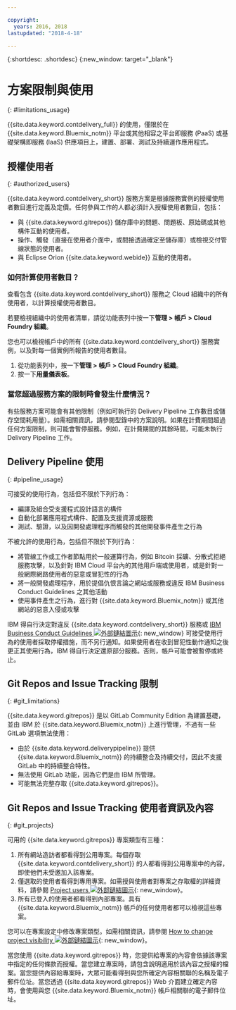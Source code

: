 ```yaml
---

copyright:
  years: 2016, 2018
lastupdated: "2018-4-18"

---
```


{:shortdesc: .shortdesc}
{:new_window: target="_blank"}

# 方案限制與使用
{: #limitations_usage}

{{site.data.keyword.contdelivery_full}} 的使用，僅限於在 {{site.data.keyword.Bluemix_notm}} 平台或其他相容之平台即服務 (PaaS) 或基礎架構即服務 (IaaS) 供應項目上，建置、部署、測試及持續運作應用程式。

## 授權使用者
{: #authorized_users}

{{site.data.keyword.contdelivery_short}} 服務方案是根據服務實例的授權使用者數目進行定義及定價。任何參與工作的人都必須計入授權使用者數目，包括：

 * 與 {{site.data.keyword.gitrepos}} 儲存庫中的問題、問題板、原始碼或其他構件互動的使用者。
 * 操作、觸發（直接在使用者介面中，或間接透過確定至儲存庫）或檢視交付管線狀態的使用者。
 * 與 Eclipse Orion {{site.data.keyword.webide}} 互動的使用者。
 
### 如何計算使用者數目？

查看包含 {{site.data.keyword.contdelivery_short}} 服務之 Cloud 組織中的所有使用者，以計算授權使用者數目。 

若要檢視組織中的使用者清單，請從功能表列中按一下**管理 > 帳戶 > Cloud Foundry 組織**。

您也可以檢視帳戶中的所有 {{site.data.keyword.contdelivery_short}} 服務實例，以及對每一個實例所報告的使用者數目。

1. 從功能表列中，按一下**管理 > 帳戶 > Cloud Foundry 組織**。
2. 按一下**用量儀表板**。

### 當您超過服務方案的限制時會發生什麼情況？ 

有些服務方案可能會有其他限制（例如可執行的 Delivery Pipeline 工作數目或儲存空間耗用量）。如需相關資訊，請參閱型錄中的方案說明。如果在計費期間超過任何方案限制，則可能會暫停服務。例如，在計費期間的其餘時間，可能未執行 Delivery Pipeline 工作。

## Delivery Pipeline 使用
{: #pipeline_usage}

可接受的使用行為，包括但不限於下列行為：

* 編譯及組合受支援程式設計語言的構件
* 自動化部署應用程式構件、配置及支援資源或服務
* 測試、驗證，以及因開發處理程序而觸發的其他開發事件產生之行為

不被允許的使用行為，包括但不限於下列行為：

* 將管線工作或工作者節點用於一般運算行為，例如 Bitcoin 採礦、分散式拒絕服務攻擊，以及針對 IBM Cloud 平台內的其他用戶端或使用者，或是針對一般網際網路使用者的惡意或冒犯性的行為
* 將一般開發處理程序，用於提倡仇恨言論之網站或服務或違反 IBM Business Conduct Guidelines 之其他活動
* 使用事件產生之行為，進行對 {{site.data.keyword.Bluemix_notm}} 或其他網站的惡意入侵或攻擊

IBM 得自行決定對違反 {{site.data.keyword.contdelivery_short}} 服務或 [IBM Business Conduct Guidelines ![外部鏈結圖示](../../icons/launch-glyph.svg "外部鏈結圖示")](https://www.ibm.com/investor/governance/business-conduct-guidelines.html){: new_window} 可接受使用行為的使用者採取停權措施，而不另行通知。如果使用者在收到冒犯性動作通知之後更正其使用行為，IBM 得自行決定還原部分服務。否則，帳戶可能會被暫停或終止。

## Git Repos and Issue Tracking 限制
{: #git_limitations}

{{site.data.keyword.gitrepos}} 是以 GitLab Community Edition 為建置基礎，並由 IBM 於 {{site.data.keyword.Bluemix_notm}} 上進行管理，不過有一些 GitLab 選項無法使用：

 * 由於 {{site.data.keyword.deliverypipeline}} 提供 {{site.data.keyword.Bluemix_notm}} 的持續整合及持續交付，因此不支援 GitLab 中的持續整合特性。
 * 無法使用 GitLab 功能，因為它們是由 IBM 所管理。
 * 可能無法完整存取 {{site.data.keyword.gitrepos}}。

## Git Repos and Issue Tracking 使用者資訊及內容
{: #git_projects}

可用的 {{site.data.keyword.gitrepos}} 專案類型有三種：

  1. 所有網站造訪者都看得到公用專案。每個存取 {{site.data.keyword.contdelivery_short}} 的人都看得到公用專案中的內容，即使他們未受邀加入該專案。
  2. 僅選取的使用者看得到專用專案。如需授與使用者對專案之存取權的詳細資料，請參閱 [Project users ![外部鏈結圖示](../../icons/launch-glyph.svg "外部鏈結圖示")](https://git.ng.bluemix.net/help/workflow/add-user/add-user.md){: new_window}。
  3. 所有已登入的使用者都看得到內部專案。具有 {{site.data.keyword.Bluemix_notm}} 帳戶的任何使用者都可以檢視這些專案。

您可以在專案設定中修改專案類型。如需相關資訊，請參閱 [How to change project visibility ![外部鏈結圖示](../../icons/launch-glyph.svg "外部鏈結圖示")](https://git.ng.bluemix.net/help/public_access/public_access#how-to-change-project-visibility){: new_window}。

當您使用 {{site.data.keyword.gitrepos}} 時，您提供給專案的內容會依據該專案中指定的任何條款而授權。當您建立專案時，請包含說明適用於該內容之授權的檔案。當您提供內容給專案時，大眾可能看得到與您所確定內容相關聯的名稱及電子郵件位址。當您透過 {{site.data.keyword.gitrepos}} Web 介面建立確定內容時，會使用與您 {{site.data.keyword.Bluemix_notm}} 帳戶相關聯的電子郵件位址。

<!-- ###Privacy with Git Repos and Issue Tracking profiles -->

<!-- A few features of {{site.data.keyword.gitrepos}} require the use of a profile page that publicly displays information that you provide. You give IBM the following permissions: -->

  <!-- a. Make the information in your profile&mdash;such as your name, email, picture, bio, social media links, and user activity&mdash;visible to other users of the service. -->

  <!-- b. Publicly disclose your name and other public information and activities that are associated with your use of the service, or otherwise publicize the fact that you are a user of the service, without any further notice to you. -->

<!-- The email address that is associated with your profile page is derived from your {{site.data.keyword.Bluemix_notm}} account details. To modify the email address that is displayed on your profile page, modify your {{site.data.keyword.Bluemix_notm}} account. -->

<!-- ## Deprecated services
{: #deprecated_services} -->

<!--{{site.data.keyword.trackplan}} and {{site.data.keyword.deliverypipeline}} Classic, which are part of IBM Bluemix {{site.data.keyword.jazzhub_short}} (JazzHub), are being retired. For more information, see [Track & Plan Retirement ![External link icon](../../icons/launch-glyph.svg "External link icon")](https://www.ibm.com/blogs/bluemix/2017/04/track-plan-retirement/){: new_window} and [Delivery Pipeline Retirement ![External link icon](../../icons/launch-glyph.svg "External link icon")](https://www.ibm.com/blogs/bluemix/2017/04/delivery-pipeline-retirement/){: new_window}. -->

<!-- Starting on May 25, no new JazzHub projects can be created. Through automatic rolling upgrades, JazzHub projects will be upgraded to {{site.data.keyword.contdelivery_short}} toolchains. The JazzHub site will be removed from service in early July. For more information about the upgrade, see [Upgrading JazzHub project to Bluemix Continuous Delivery toolchains ![External link icon](../../icons/launch-glyph.svg "External link icon")](https://developer.ibm.com/devops-services/2017/4/18/upgrading-jazzhub-projects-bluemix-continuous-delivery-toolchains/){: new_window} -->

